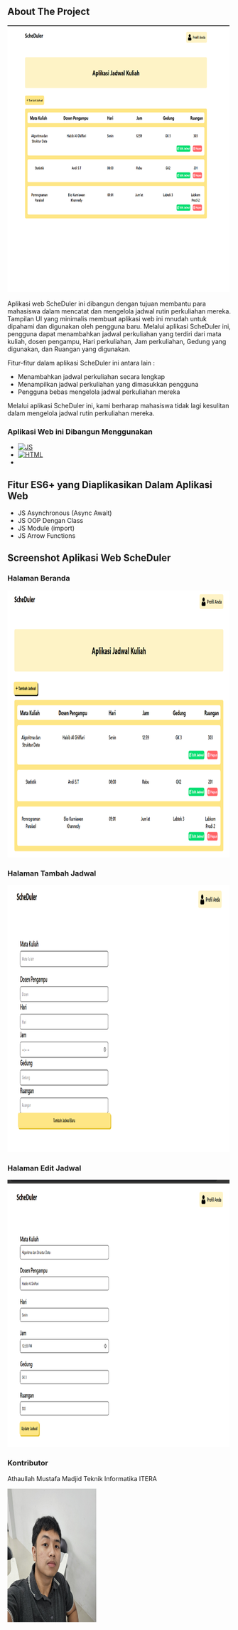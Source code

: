 <!-- ABOUT THE PROJECT -->

## About The Project

<img src="img/home.png" width=500px height=600px>

Aplikasi web ScheDuler ini dibangun dengan tujuan membantu para mahasiswa dalam mencatat dan mengelola jadwal rutin perkuliahan mereka. Tampilan UI yang minimalis membuat aplikasi web ini mnudah untuk dipahami dan digunakan oleh pengguna baru. Melalui aplikasi ScheDuler ini, pengguna dapat menambahkan jadwal perkuliahan yang terdiri dari mata kuliah, dosen pengampu, Hari perkuliahan, Jam perkuliahan, Gedung yang digunakan, dan Ruangan yang digunakan.

Fitur-fitur dalam aplikasi ScheDuler ini antara lain :

- Menambahkan jadwal perkuliahan secara lengkap
- Menampilkan jadwal perkuliahan yang dimasukkan pengguna
- Pengguna bebas mengelola jadwal perkuliahan mereka

Melalui aplikasi ScheDuler ini, kami berharap mahasiswa tidak lagi kesulitan dalam mengelola jadwal rutin perkuliahan mereka.

### Aplikasi Web ini Dibangun Menggunakan

- <a href='https://github.com/shivamkapasia0' target="_blank"><img alt='JS' src='https://img.shields.io/badge/Javascript-100000?style=for-the-badge&logo=JS&logoColor=000000&labelColor=FFFFFF&color=FFF700'/></a>
- <a href='https://github.com/shivamkapasia0' target="_blank"><img alt='HTML' src='https://img.shields.io/badge/HTML-100000?style=for-the-badge&logo=HTML&logoColor=000000&labelColor=FFFFFF&color=FF5E32'/></a>
- <a href='https://github.com/shivamkapasia0' target="_blank"><img alt='' src='https://img.shields.io/badge/CSS-100000?style=for-the-badge&logo=&logoColor=000000&labelColor=FFFFFF&color=001EFF'/></a>

<!-- GETTING STARTED -->

## Fitur ES6+ yang Diaplikasikan Dalam Aplikasi Web

- JS Asynchronous (Async Await)
- JS OOP Dengan Class
- JS Module (import)
- JS Arrow Functions

## Screenshot Aplikasi Web ScheDuler

### Halaman Beranda

<img src="img/beranda.png" width=500px height=600px>

### Halaman Tambah Jadwal

<img src="img/tambahjadwal.png" width=500px height=600px>

### Halaman Edit Jadwal

<img src="img/updatejadwal.png" width=500px height=600px>

### Kontributor

Athaullah Mustafa Madjid
Teknik Informatika ITERA

<img src="img/My Photo.jpg" width=200px height=300px>
